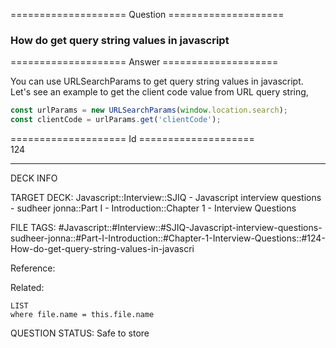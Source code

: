 ==================== Question ====================  

### How do get query string values in javascript  

==================== Answer ====================  

You can use URLSearchParams to get query string values in javascript. Let's see
an example to get the client code value from URL query string,

```javascript
const urlParams = new URLSearchParams(window.location.search);
const clientCode = urlParams.get('clientCode');
```

==================== Id ====================  
124

---

DECK INFO

TARGET DECK: Javascript::Interview::SJIQ - Javascript interview questions - sudheer jonna::Part I - Introduction::Chapter 1 - Interview Questions

FILE TAGS: #Javascript::#Interview::#SJIQ-Javascript-interview-questions-sudheer-jonna::#Part-I-Introduction::#Chapter-1-Interview-Questions::#124-How-do-get-query-string-values-in-javascri

Reference:

Related:

```dataview
LIST
where file.name = this.file.name
```

QUESTION STATUS: Safe to store

